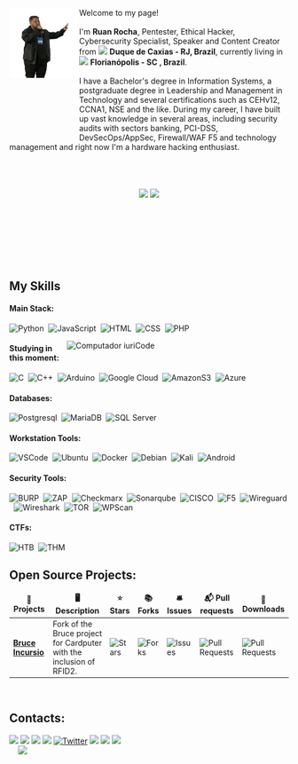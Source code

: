 <p> <img align="left" style="margin-bottom:100px; object-fit: contain" width=25% src="https://github.com/IncursioHack/IncursioHack/blob/main/IMG/Ruan%20Rocha%20-%20Palestra%20-%20Code%20Island%20Summit%202023.png" /> Welcome to my page! </br></br> I'm <b>Ruan Rocha</b>, Pentester, Ethical Hacker, Cybersecurity Specialist, Speaker and Content Creator from <img src="https://raw.githubusercontent.com/stevenrskelton/flag-icon/master/png/75/br/rio_de_janeiro.png" width="13"/> <b>Duque de Caxias - RJ, Brazil</b>, currently living in <img src="https://raw.githubusercontent.com/stevenrskelton/flag-icon/master/png/75/br/santa_catarina.png" width="13"/> <b>Florianópolis - SC , Brazil</b>.<br></br> I have a Bachelor's degree in Information Systems, a postgraduate degree in Leadership and Management in Technology and several certifications such as CEHv12, CCNA1, NSE and the like. During my career, I have built up vast knowledge in several areas, including security audits with sectors banking, PCI-DSS, DevSecOps/AppSec, Firewall/WAF F5 and technology management and right now I'm a hardware hacking enthusiast.<br><br><br> </p></p>
&nbsp;
&nbsp;
&nbsp;

<div  align="center" style="margin-bottom:100px">
<img width=55% align="center"  src="https://github-readme-streak-stats.herokuapp.com?user=incursiohack&theme=radical&mode=weekly" />
<img width=40% align="center" src="https://github-readme-stats-git-main-rafaelalexandrino.vercel.app/api/top-langs/?username=incursiohack&show_icons=true&theme=radical&layout=compact" />
 </div>
 
 &nbsp;
 &nbsp;



## My Skills

#### Main Stack:

![Python](https://img.shields.io/badge/Python-14354C?style=for-the-badge&logo=python&logoColor=white)&nbsp;
![JavaScript](https://img.shields.io/badge/JavaScript-F7DF1E?style=for-the-badge&logo=javascript&logoColor=black)&nbsp;
![HTML](https://img.shields.io/badge/HTML5-E34F26?style=for-the-badge&logo=html5&logoColor=white)&nbsp;
![CSS](https://img.shields.io/badge/CSS3-1572B6?style=for-the-badge&logo=css3&logoColor=white)&nbsp;
![PHP](https://img.shields.io/badge/php-1202012?style=for-the-badge&logo=php&logoColor=white&labelColor=blue&color=blue)&nbsp;



<img src="https://raw.githubusercontent.com/MicaelliMedeiros/micaellimedeiros/master/image/computer-illustration.png" min-width="400px" max-width="400px" width="400px" align="right" alt="Computador iuriCode">

#### Studying in this moment:
![C](https://img.shields.io/badge/c-100121?style=for-the-badge&logo=c&logoColor=white&label=Language&labelColor=blue&color=blue)&nbsp;
![C++](https://img.shields.io/badge/c-100121?style=for-the-badge&logo=c%2B%2B&logoColor=white&label=%2B%2B%20Language&labelColor=blue&color=blue)&nbsp;
![Arduino](https://img.shields.io/badge/arduino-1121212?style=for-the-badge&logo=arduino&logoColor=white&labelColor=%2300878F&color=%2300878F)&nbsp;
![Google Cloud](https://img.shields.io/badge/googlecloud-inchack?style=for-the-badge&logo=googlecloud&logoColor=white&labelColor=%234285F4&color=%234285F4)&nbsp;
![AmazonS3](https://img.shields.io/badge/amazons3-inchack?style=for-the-badge&logo=amazons3&logoColor=white&labelColor=%23569A31&color=%23569A31)&nbsp;
![Azure](https://img.shields.io/badge/azure-inchack?style=for-the-badge&logo=microsoftazure&logoColor=white&labelColor=%230078D4&color=%230078D4)&nbsp;


#### Databases:

![Postgresql](https://img.shields.io/badge/PostgreSQL-316192?style=for-the-badge&logo=postgresql&logoColor=white)&nbsp;
![MariaDB](https://img.shields.io/badge/mariadb-inchack?style=for-the-badge&logo=mariadb&logoColor=white&labelColor=%23003545&color=%23003545)&nbsp;
![SQL Server](https://img.shields.io/badge/sqlserver-inchack?style=for-the-badge&logo=microsoftsqlserver&logoColor=white&labelColor=%23CC2927&color=%23CC2927)


#### Workstation Tools:

![VSCode](https://img.shields.io/badge/vscode-inchack?style=for-the-badge&logo=visualstudiocode&logoColor=white&labelColor=%23007ACC&color=%23007ACC)&nbsp;
![Ubuntu](https://img.shields.io/badge/Ubuntu-E95420?style=for-the-badge&logo=ubuntu&logoColor=white)&nbsp;
![Docker](https://img.shields.io/badge/-Docker-46a2f1?style=for-the-badge&logo=docker&logoColor=white)&nbsp;
![Debian](https://img.shields.io/badge/debian-inchack?style=for-the-badge&logo=debian&logoColor=white&labelColor=%23A81D33&color=%23A81D33)&nbsp;
![Kali](https://img.shields.io/badge/kali-inchack?style=for-the-badge&logo=kalilinux&logoColor=white&labelColor=%23557C94&color=%23557C94)&nbsp;
![Android](https://img.shields.io/badge/android-inchack?style=for-the-badge&logo=android&logoColor=white&labelColor=%2334A853&color=%2334A853)&nbsp;

#### Security Tools:
![BURP](https://img.shields.io/badge/burp-inchack?style=for-the-badge&logo=burpsuite&logoColor=white&labelColor=%23FF6633&color=%23FF6633)&nbsp;
![ZAP](https://img.shields.io/badge/zap-inchack?style=for-the-badge&logo=zap&logoColor=white&labelColor=%2300549E&color=%2300549E)&nbsp;
![Checkmarx](https://img.shields.io/badge/checkmarx-inchack?style=for-the-badge&logo=checkmarx&logoColor=white&labelColor=%2354B848&color=%2354B848)&nbsp;
![Sonarqube](https://img.shields.io/badge/sonarqube-inchack?style=for-the-badge&logo=sonarqube&logoColor=white&labelColor=%234E9BCD&color=%234E9BCD)&nbsp;
![CISCO](https://img.shields.io/badge/cisco-inchack?style=for-the-badge&logo=cisco&logoColor=white&labelColor=%231BA0D7&color=%231BA0D7)&nbsp;
![F5](https://img.shields.io/badge/f5-inchack?style=for-the-badge&logo=f5&logoColor=white&labelColor=%23E4002B&color=%23E4002B)&nbsp;
![Wireguard](https://img.shields.io/badge/wireguard-inchack?style=for-the-badge&logo=wireguard&logoColor=white&labelColor=%2388171A&color=%2388171A)&nbsp;
![Wireshark](https://img.shields.io/badge/wireshark-inchack?style=for-the-badge&logo=wireshark&logoColor=white&labelColor=%231679A7&color=%231679A7)&nbsp;
![TOR](https://img.shields.io/badge/tor-inchack?style=for-the-badge&logo=torproject&logoColor=white&labelColor=%237D4698&color=%237D4698)&nbsp;
![WPScan](https://img.shields.io/badge/wordpress-inchack?style=for-the-badge&logo=wordpress&logoColor=white&labelColor=%2321759B&color=%2321759B)&nbsp;


#### CTFs:
![HTB](https://img.shields.io/badge/htb-inchack?style=for-the-badge&logo=hackthebox&logoColor=black&labelColor=%239FEF00&color=%239FEF00)&nbsp;
![THM](https://img.shields.io/badge/thm-inchack?style=for-the-badge&logo=tryhackme&logoColor=white&labelColor=%23212C42&color=%23212C42)


## Open Source Projects:
<table>
  <thead align="center">
    <tr border: none;>
      <td><b>🎁 Projects</b></td>
      <td><b>🖥️ Description</b></td>      
      <td><b>⭐ Stars</b></td>
      <td><b>📚 Forks</b></td>
      <td><b>🛎 Issues</b></td>
      <td><b>📬 Pull requests</b></td>
      <td><b>🤖 Downloads</b></td>      
    </tr>
  </thead>
  <tbody>
    <tr>
      <td><a href="https://github.com/IncursioHack/bruce-incursio"><b>Bruce Incursio</b></a></td>
      <td>Fork of the Bruce project for Cardputer with the inclusion of RFID2.</td>
      <td><img alt="Stars" src="https://img.shields.io/github/stars/IncursioHack/bruce-incursio?style=flat-square&logo=react-simple-pull-to-refresh&labelColor=343b41"/></td>
      <td><img alt="Forks" src="https://img.shields.io/github/forks/IncursioHack/bruce-incursio?style=flat-square&logo=react-simple-pull-to-refresh&labelColor=343b41"/></td>
      <td><img alt="Issues" src="https://img.shields.io/github/issues/IncursioHack/bruce-incursio?style=flat-square&logo=react-simple-pull-to-refresh&labelColor=343b41"/></td>
      <td><img alt="Pull Requests" src="https://img.shields.io/github/issues-pr/IncursioHack/bruce-incursio?style=flat-square&logo=react-simple-pull-to-refresh&labelColor=343b41"/></td>
      <td><img alt="Pull Requests" src="https://img.shields.io/github/downloads/IncursioHack/bruce-incursio/total?style=flat-square&logo=react-simple-pull-to-refresh&labelColor=343b41"/></td>
    </tr>
  </tbody>
</table>
&nbsp;
&nbsp;

## Contacts:

<div> 
<a href="https://www.linkedin.com/in/ruanrocha1993/" target="_blank"><img src="https://img.shields.io/badge/-LinkedIn-%230077B5?style=for-the-badge&logo=linkedin&logoColor=white"  target="_blank"></a>
<a href="https://www.youtube.com/@incursiohack" target="_blank"><img src="https://img.shields.io/badge/youtube-inchack?style=for-the-badge&logo=youtube&logoColor=white&labelColor=%23FF0000&color=%23FF0000"  target="_blank"></a>
<a href="https://www.instagram.com/IncursioHack" target="_blank"><img src="https://img.shields.io/badge/-Instagram-%23E4405F?style=for-the-badge&logo=instagram&logoColor=white" target="_blank"></a>
<a href="mailto:contato@incursiohack.com.br" target="_blank"><img src="https://img.shields.io/badge/-Gmail-%23333?style=for-the-badge&logo=gmail&logoColor=white" target="_blank"></a>
<a href="https://twitter.com/incursiohack" target="_blank"><img alt="Twitter" src="https://img.shields.io/badge/twitter-%231DA1F2.svg?&style=for-the-badge&logo=twitter&logoColor=white" targaet="_blank"/></a>
<a href="https://discord.gg/Uy6SQ7y4" target="_blank"><img src="https://img.shields.io/discord/879405382940889200?style=for-the-badge&logo=Discord&labelColor=purple"  target="_blank"></a> 
<a href="https://www.facebook.com/incursiohack/" target="_blank"><img src="https://img.shields.io/badge/facebook-inchack?style=for-the-badge&logo=facebook&logoColor=white&labelColor=%230866FF&color=%230866FF"  target="_blank"></a>
<a href="https://medium.com/@incursiohack" target="_blank"><img src="https://img.shields.io/badge/medium-inchack?style=for-the-badge&logo=medium&logoColor=white&labelColor=black&color=black"  target="_blank"></a>

</div>
&nbsp;
&nbsp;

<img width=100% src="https://capsule-render.vercel.app/api?type=waving&color=8F0D87&height=120&section=footer"/>
